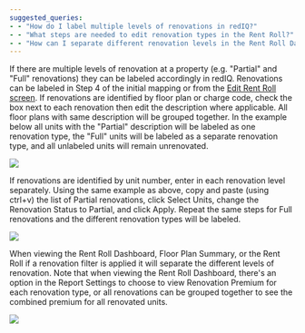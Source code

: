 ```yaml
---
suggested_queries:
- - "How do I label multiple levels of renovations in redIQ?"
- - "What steps are needed to edit renovation types in the Rent Roll?"
- - "How can I separate different renovation levels in the Rent Roll Dashboard?"
---
```

If there are multiple levels of renovation at a property (e.g. "Partial" and "Full" renovations) they can be labeled accordingly in redIQ. Renovations can be labeled in Step 4 of the initial mapping or from the [Edit Rent Roll screen](https://rediq.zendesk.com/hc/en-us/articles/360036141132). If renovations are identified by floor plan or charge code, check the box next to each renovation then edit the description where applicable. All floor plans with same description will be grouped together. In the example below all units with the "Partial" description will be labeled as one renovation type, the "Full" units will be labeled as a separate renovation type, and all unlabeled units will remain unrenovated.

[![](https://s3.amazonaws.com/cdn.freshdesk.com/data/helpdesk/attachments/production/5086205743/original/qo9y17CaJAIqgxGLk_5weDnCsPclrlENig?1501249378)](https://s3.amazonaws.com/cdn.freshdesk.com/data/helpdesk/attachments/production/5086205743/original/qo9y17CaJAIqgxGLk_5weDnCsPclrlENig?1501249378)

If renovations are identified by unit number, enter in each renovation level separately. Using the same example as above, copy and paste (using ctrl+v) the list of Partial renovations, click Select Units, change the Renovation Status to Partial, and click Apply. Repeat the same steps for Full renovations and the different renovation types will be labeled.

[![](https://s3.amazonaws.com/cdn.freshdesk.com/data/helpdesk/attachments/production/5086206628/original/AfJbw8cwdMq-mfCFSAlFaU_xrfRpUWL_Gg?1501250457)](https://s3.amazonaws.com/cdn.freshdesk.com/data/helpdesk/attachments/production/5086206628/original/AfJbw8cwdMq-mfCFSAlFaU_xrfRpUWL_Gg?1501250457)

When viewing the Rent Roll Dashboard, Floor Plan Summary, or the Rent Roll if a renovation filter is applied it will separate the different levels of renovation. Note that when viewing the Rent Roll Dashboard, there's an option in the Report Settings to choose to view Renovation Premium for each renovation type, or all renovations can be grouped together to see the combined premium for all renovated units.

![](https://s3.amazonaws.com/cdn.freshdesk.com/data/helpdesk/attachments/production/5093055274/original/0acTqbdEuix17AaPM2lyi2LOlKljXkDUBg?1516635796)